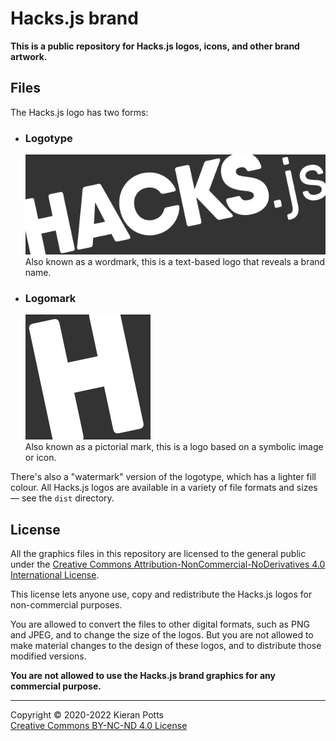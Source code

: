 # Hacks.js brand

**This is a public repository for Hacks.js logos, icons, and other brand artwork.**

## Files

The Hacks.js logo has two forms:

- ### Logotype

  ![](dist/hacksjs-logotype--300x100.svg) \
  Also known as a wordmark, this is a text-based logo that reveals a brand name.

- ### Logomark

  ![](dist/hacksjs-logomark--100x100.svg) \
  Also known as a pictorial mark, this is a logo based on a symbolic image or icon.

There's also a "watermark" version of the logotype, which has a lighter fill colour. All Hacks.js logos are available in a variety of file formats and sizes — see the `dist` directory.

## License

All the graphics files in this repository are licensed to the general public under the [Creative Commons Attribution-NonCommercial-NoDerivatives 4.0 International License](https://creativecommons.org/licenses/by-nc-nd/4.0/).

This license lets anyone use, copy and redistribute the Hacks.js logos for non-commercial purposes.

You are allowed to convert the files to other digital formats, such as PNG and JPEG, and to change the size of the logos. But you are not allowed to make material changes to the design of these logos, and to distribute those modified versions.

**You are not allowed to use the Hacks.js brand graphics for any commercial purpose.**

-----

Copyright © 2020-2022 Kieran Potts \
[Creative Commons BY-NC-ND 4.0 License](./LICENSE.txt)
